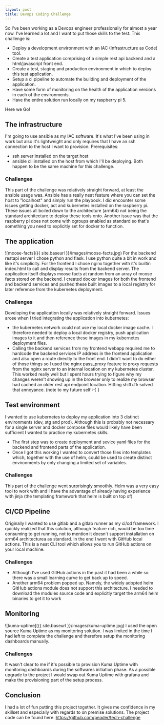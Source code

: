 ```yaml
---
layout: post
title: Devops Coding Challenge
---
```


So I've been working as a Devops engineer professionally for almost a year now. I've learned a lot and I want to put those skills to the test. 
This challenge is:
- Deploy a development environment with an IAC (Infrastructure as Code) tool.
- Create a test application comprising of a simple rest api backend and a html/javascript front end.
- Create a test, staging and production environment in which to deploy this test application.
- Setup a ci pipeline to automate the building and deployment of the application. 
- Have some form of monitoring on the health of the application versions in each of the environments.
- Have the entire solution run locally on my raspberry pi 5.

Here we Go!

## The infrastructure 
I'm going to use ansible as my IAC software. It's what I've been using in work but also it's lightweight and only requires that I have an ssh connection to the host I want to provision. 
Prerequisites:
- ssh server installed on the target host
- ansible cli installed on the host from which I'll be deploying. Both happen to be the same machine for this challenge.

### Challenges
This part of the challenge was relatively straight forward, at least the ansible usage was. Ansible has a really neat feature where you can set the host to "localhost" and simply run the playbook.
I did encounter some issues getting docker, act and kubernetes installed on the raspberry pi. These issues all boiled down to the architecture (arm64) not being the standard architecture to deploy these tools onto. Another issue was that the raspberry pi does not come with cgroups enabled as standard so that's something you need to explicitly set for docker to function. 

## The application
![moose-facts]({{ site.baseurl }}/images/moose-facts.jpg)
For the backend restapi server I chose python and flask. I use python quite a bit in work and like it's simplicity. 
For the frontend I chose nginx together with it's builtin index.html to call and display results from the backend server. 
The application itself displays moose facts at random from an array of moose facts stored on the backend. 
I created docker images for both the frontend and backend services and pushed these built images to a local registry for later reference from the kubernetes deployment. 

### Challenges
Developing the application locally was relatively straight forward. Issues arose when I tried integrating the application into kubernetes:
- the kubernetes network could not use my local docker image cache. I therefore needed to deploy a local docker registry, push application images to it and then reference these images in my kubernetes deployment files.
- Calling the backend services from my frontend webapp required me to hardcode the backend services IP address in the frontend application and also open a route directly to the front end. I didn't want to do either of those things so I used the nginx pass_proxy feature to proxy requests from the nginx server to an internal location on my kubernetes cluster. This worked really well but I spent hours trying to figure why my changes weren't showing up in the browser only to realize my browser had cached an older rest api endpoint location. Hitting shift+f5 solved that annoyance. (note to my future self :-) )

## Test environment 
I wanted to use kubernetes to deploy my application into 3 distinct environments (dev, stg and prod). Although this is probably not necessary for a single server and docker compose files would likely have been sufficient I wanted to practice my kubernetes skills.
- The first step was to create deployment and sevice yaml files for the backend and frontend parts of the application.
- Once I got this working I wanted to convert those files into templates which, together with the use of helm, could be used to create distinct environments by only changing a limited set of variables.

### Challenges
This part of the challenge went surprisingly smoothly. Helm was a very easy tool to work with and I have the advantage of already having experience with jinja (the templating framework that helm is built on top of)

## CI/CD Pipeline
Originally I wanted to use gitlab and a gitlab runner as my ci/cd framework. I quickly realized that this solution, although feature rich, would be too time consuming to get running, not to mention it doesn't support installation on arm64 architecturea as standard. In the end I went with GitHub local actions. This is a neat CLI tool which allows you to run GitHub actions on your local machine.

### Challenges
- Although I've used GitHub actions in the past it had been a while so there was a small learning curve to get back up to speed.
- Another arm64 problem popped up. Namely, the widely adopted helm GitHub actions module does not support this architecture. I needed to download the modules source code and explicitly target the arm64 helm binaries to get it to work

## Monitoring 
![kuma-uptime]({{ site.baseurl }}/images/kuma-uptime.jpg)
I used the open source Kuma Uptime as my monitoring solution. I was limited in the time I had left to complete the challenge and therefore setup the monitoring dashboards manually.

### Challenges
It wasn't clear to me if it's possible to provision Kuma Uptime with monitoring dashboards during the softwares initiation phase. As a possible upgrade to the project I would swap out Kuma Uptime with grafana and make the provisioning part of the setup process.

## Conclusion 
I had a lot of fun putting this project together. It gives me confidence in my skillset and especially with regards to on premise solutions. 
The project code can be found here: https://github.com/peader/tech-challenge


